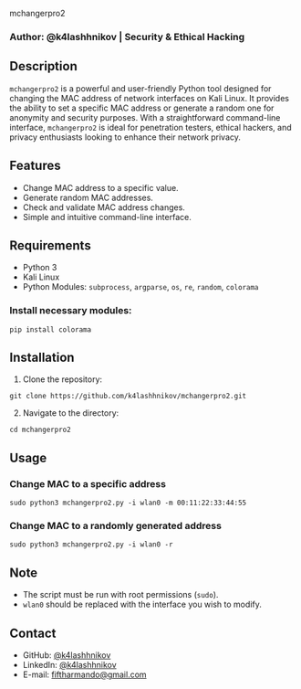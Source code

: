 mchangerpro2

### Author: @k4lashhnikov | Security & Ethical Hacking

## Description
`mchangerpro2` is a powerful and user-friendly Python tool designed for changing the MAC address of network interfaces on Kali Linux. It provides the ability to set a specific MAC address or generate a random one for anonymity and security purposes. With a straightforward command-line interface, `mchangerpro2` is ideal for penetration testers, ethical hackers, and privacy enthusiasts looking to enhance their network privacy.

## Features
- Change MAC address to a specific value.
- Generate random MAC addresses.
- Check and validate MAC address changes.
- Simple and intuitive command-line interface.

## Requirements
- Python 3
- Kali Linux
- Python Modules: `subprocess`, `argparse`, `os`, `re`, `random`, `colorama`

### Install necessary modules:
```
pip install colorama
```

## Installation
1. Clone the repository:
```
git clone https://github.com/k4lashhnikov/mchangerpro2.git
```
2. Navigate to the directory:
```
cd mchangerpro2
```

## Usage

### Change MAC to a specific address
```
sudo python3 mchangerpro2.py -i wlan0 -m 00:11:22:33:44:55
```

### Change MAC to a randomly generated address
```
sudo python3 mchangerpro2.py -i wlan0 -r
```

## Note
- The script must be run with root permissions (`sudo`).
- `wlan0` should be replaced with the interface you wish to modify.


## Contact
- GitHub: [@k4lashhnikov](https://github.com/k4lashhnikov)
- LinkedIn: [@k4lashhnikov](https://www.linkedin.com/in/k4lashhnikov/)
- E-mail: fiftharmando@gmail.com
